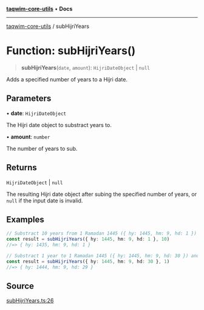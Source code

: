 [**taqwim-core-utils**](../README.md) • **Docs**

---

[taqwim-core-utils](../globals.md) / subHijriYears

# Function: subHijriYears()

> **subHijriYears**(`date`, `amount`): `HijriDateObject` \| `null`

Adds a specified number of years to a Hijri date.

## Parameters

• **date**: `HijriDateObject`

The Hijri date object to substract years to.

• **amount**: `number`

The number of years to sub.

## Returns

`HijriDateObject` \| `null`

The resulting Hijri date object after subing the specified number of years, or `null` if the input date is invalid.

## Examples

```ts
// Substract 10 years from 1 Ramadan 1445 ({ hy: 1445, hm: 9, hd: 1 })
const result = subHijriYears({ hy: 1445, hm: 9, hd: 1 }, 10)
//=> { hy: 1435, hm: 9, hd: 1 }
```

```ts
// Substract 1 year to 1 Ramadan 1445 ({ hy: 1445, hm: 9, hd: 30 }) and adjust the month
const result = subHijriYears({ hy: 1445, hm: 9, hd: 30 }, 1)
//=> { hy: 1444, hm: 9, hd: 29 }
```

## Source

[subHijriYears.ts:26](https://github.com/boussadjra/taqwim/blob/b6011f3ed342a975f52680743fe89e4925ba0553/packages/core-utils/src/lib/subHijriYears.ts#L26)
